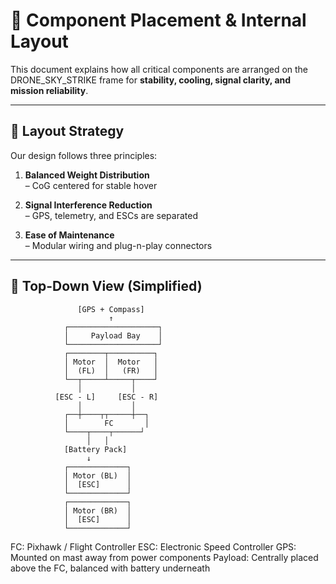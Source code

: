 # 🧭 Component Placement & Internal Layout

This document explains how all critical components are arranged on the DRONE_SKY_STRIKE frame for **stability, cooling, signal clarity, and mission reliability**.

---

## 🧱 Layout Strategy

Our design follows three principles:

1. **Balanced Weight Distribution**  
   – CoG centered for stable hover

2. **Signal Interference Reduction**  
   – GPS, telemetry, and ESCs are separated

3. **Ease of Maintenance**  
   – Modular wiring and plug-n-play connectors

---

## 🔧 Top-Down View (Simplified)
                   [GPS + Compass]
                          ↑
                ┌────────────────────┐
                │     Payload Bay    │
                └────────────────────┘
                ┌────────┬──────────┐
                │ Motor  │  Motor   │
                │  (FL)  │   (FR)   │
                └──┬─────┴─────┬────┘
                   │           │
              [ESC - L]     [ESC - R]
                   │           │
                ┌──┼────┬┬─────┼──┐
                │        FC       │
                └────┬────┬──────┘
                     │   │
                [Battery Pack]
                     ↓
                ┌─────────────┐
                │ Motor (BL)  │
                │  [ESC]      │
                └─────────────┘
                ┌─────────────┐
                │ Motor (BR)  │
                │  [ESC]      │
                └─────────────┘
FC: Pixhawk / Flight Controller
ESC: Electronic Speed Controller
GPS: Mounted on mast away from power components
Payload: Centrally placed above the FC, balanced with battery underneath

